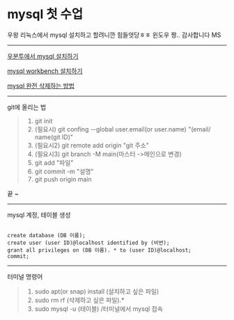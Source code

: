 # mysql 첫 수업
우왕 리눅스에서 mysql 설치하고 할려니깐 힘들엇당ㅎㅎ 윈도우 짱.. 감사합니다 MS 

---
[우분투에서 mysql 설치하기](URL, "https://apost.dev/sql-ubuntu-mysql-seolci-mic-hwangyeong-seoljeong/")

[mysql workbench 설치하기](URL, "https://ko.linux-console.net/?p=14987")

[mysql 완전 삭제하는 방법](URL, "https://2vup.com/ubuntu-remove-mysql/")

- - -
git에 올리는 법 
> 1. git init
> 2. (필요시) git confing --global user.email(or user.name) "(email/ name(git ID)"
> 3. (필요시2) git remote add origin "git 주소"
> 4. (필요시3) git branch -M main(마스터 ->메인으로 변경)
> 5. git add "파일"
> 6. git commit -m "설명"
> 7. git push origin main

끝 ~

- - -
mysql 계정, 테이블 생성

``` mysql  

create database (DB 이름);
create user (user ID)@localhost identified by (비번);
grant all privileges on (DB 이름). * to (user ID)@localhost;
commit;

```

- - - 
터미널 명령어 

> 1. sudo apt(or snap) install (설치하고 싶은 파일)
> 2. sudo rm rf (삭제하고 싶은 파일).*
> 3. sudo mysql -u (테이블) /터미널에서 mysql 접속

